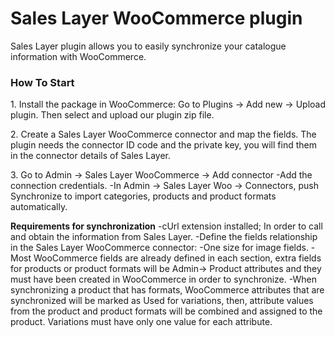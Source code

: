 <h1>Sales Layer WooCommerce plugin</h1>
Sales Layer plugin allows you to easily synchronize your catalogue information with WooCommerce.

<h3>How To Start</h3>

<p>1. Install the package in WooCommerce:
Go to Plugins -> Add new -> Upload plugin.
Then select and upload our plugin zip file.
</p>

<p>2. Create a Sales Layer WooCommerce connector and map the fields.
The plugin needs the connector ID code and the private key, you will find them in the connector details of Sales Layer.
</p>
    
<p>3. Go to Admin -> Sales Layer WooCommerce -> Add connector
    -Add the connection credentials.
    -In Admin -> Sales Layer Woo -> Connectors, push Synchronize to import categories, products and product formats automatically.
</p>

<p><b>Requirements for synchronization</b>
    -cUrl extension installed; In order to call and obtain the information from Sales Layer.
    -Define the fields relationship in the Sales Layer WooCommerce connector:
        -One size for image fields.
        -Most WooCommerce fields are already defined in each section, extra fields for products or product formats will be Admin-> Product attributes and they must have been created in WooCommerce in order to synchronize.
        -When synchronizing a product that has formats, WooCommerce attributes that are synchronized will be marked as Used for variations, then, attribute values from the product and product formats will be combined and assigned to the product. Variations must have only one value for each attribute.
</p>
